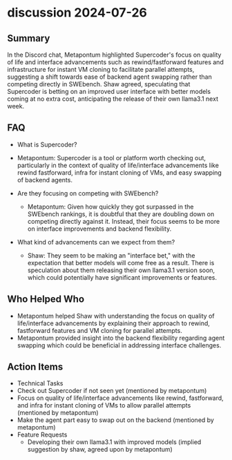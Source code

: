 # discussion 2024-07-26

## Summary

In the Discord chat, Metapontum highlighted Supercoder's focus on quality of life and interface advancements such as
rewind/fastforward features and infrastructure for instant VM cloning to facilitate parallel attempts, suggesting a
shift towards ease of backend agent swapping rather than competing directly in SWEbench. Shaw agreed, speculating that
Supercoder is betting on an improved user interface with better models coming at no extra cost, anticipating the release
of their own llama3.1 next week.

## FAQ

- What is Supercoder?
- Metapontum: Supercoder is a tool or platform worth checking out, particularly in the context of quality of
  life/interface advancements like rewind fastforward, infra for instant cloning of VMs, and easy swapping of backend
  agents.

- Are they focusing on competing with SWEbench?

    - Metapontum: Given how quickly they got surpassed in the SWEbench rankings, it is doubtful that they are doubling
      down on competing directly against it. Instead, their focus seems to be more on interface improvements and backend
      flexibility.

- What kind of advancements can we expect from them?
    - Shaw: They seem to be making an "interface bet," with the expectation that better models will come free as a
      result. There is speculation about them releasing their own llama3.1 version soon, which could potentially have
      significant improvements or features.

## Who Helped Who

- Metapontum helped Shaw with understanding the focus on quality of life/interface advancements by explaining their
  approach to rewind, fastforward features and VM cloning for parallel attempts.
- Metapontum provided insight into the backend flexibility regarding agent swapping which could be beneficial in addressing interface challenges.

## Action Items

- Technical Tasks
- Check out Supercoder if not seen yet (mentioned by metapontum)
- Focus on quality of life/interface advancements like rewind, fastforward, and infra for instant cloning of VMs to
  allow parallel attempts (mentioned by metapontum)
- Make the agent part easy to swap out on the backend (mentioned by metapontum)
- Feature Requests
    - Developing their own llama3.1 with improved models (implied suggestion by shaw, agreed upon by metapontum)
